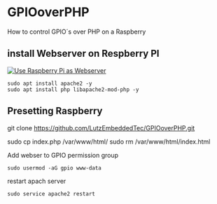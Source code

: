# GPIOoverPHP
How to control GPIO´s over PHP on a Raspberry

## install Webserver on Respberry PI


[![Use Raspberry Pi as Webserver](http://img.youtube.com/vi/2Hr6uK9968g/0.jpg)](http://www.youtube.com/watch?v=2Hr6uK9968g "Use Raspberry Pi as Webserver")


```
sudo apt install apache2 -y
sudo apt install php libapache2-mod-php -y
```


## Presetting Raspberry 



git clone https://github.com/LutzEmbeddedTec/GPIOoverPHP.git

sudo cp index.php /var/www/html/
sudo rm /var/www/html/index.html

Add webser to GPIO permission group

```
sudo usermod -aG gpio www-data
```

restart apach server

```
sudo service apache2 restart
```
